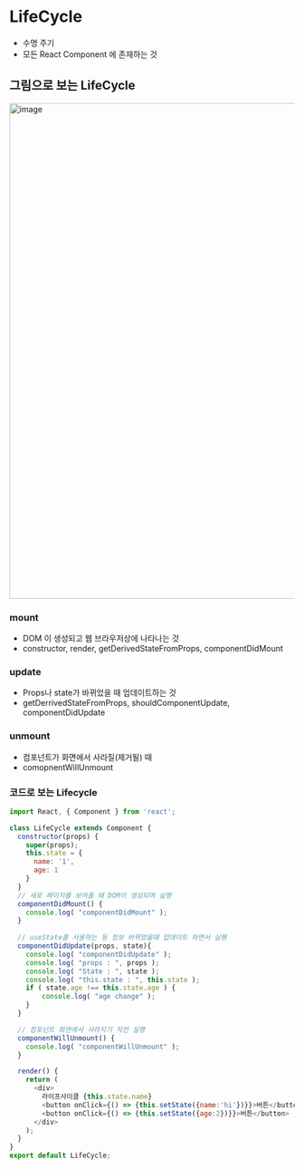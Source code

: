 # LifeCycle
* 수명 주기
* 모든 React Component 에 존재하는 것

## 그림으로 보는 LifeCycle
<img width="875" alt="image" src="https://user-images.githubusercontent.com/92668655/192720484-dc0c8b30-1c88-4280-8d44-99a0585bb12a.png">

### mount 
* DOM 이 생성되고 웹 브라우저상에 나타나는 것
* constructor, render, getDerivedStateFromProps, componentDidMount

### update 
* Props나 state가 바뀌었을 때 업데이트하는 것
* getDerrivedStateFromProps, shouldComponentUpdate, componentDidUpdate

### unmount
* 컴포넌트가 화면에서 사라질(제거될) 때
* comopnentWillUnmount

### 코드로 보는 Lifecycle
```js
import React, { Component } from 'react';

class LifeCycle extends Component {
  constructor(props) {
    super(props);
    this.state = {
      name: '1',
      age: 1
    }
  }
  // 새로 페이지를 보여줄 때 DOM이 생성되며 실행
  componentDidMount() {
    console.log( "componentDidMount" );
  }
  
  // useState를 사용하는 등 정보 바뀌었을때 업데이트 하면서 실행
  componentDidUpdate(props, state){
    console.log( "componentDidUpdate" );
    console.log( "props : ", props );
    console.log( "State : ", state );
    console.log( "this.state : ", this.state );
    if ( state.age !== this.state.age ) {
        console.log( "age change" );
    }
  }

  // 컴포넌트 화면에서 사라지기 직전 실행
  componentWillUnmount() {
    console.log( "componentWillUnmount" );
  }

  render() {
    return (
      <div>
        라이프사이클 {this.state.name}
        <button onClick={() => {this.setState({name:'hi'})}}>버튼</button>
        <button onClick={() => {this.setState({age:2})}}>버튼</button>
      </div>
    );
  }
}
export default LifeCycle;
```